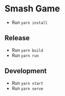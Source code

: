 # Smash Game

- Run `yarn install`

## Release
- Run `yarn build`
- Run `yarn run`

## Development
- Run `yarn start`
- Run `yarn serve`
